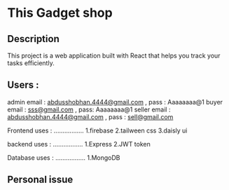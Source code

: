 
# This Gadget shop 

## Description
This project is a web application built with React that helps you track your tasks efficiently.


## Users :
admin email : abdusshobhan.4444@gmail.com , pass : Aaaaaaaa@1
buyer email : sss@gmail.com , pass: Aaaaaaaa@1
seller email : abdusshobhan.4444@gmail.com , pass : sell@gmail.com

Frontend uses :
.................
1.firebase 
2.tailween css 
3.daisly ui 


backend  uses :
.................
1.Express 
2.JWT token 

Database uses :
.................
1.MongoDB 




## Personal issue




